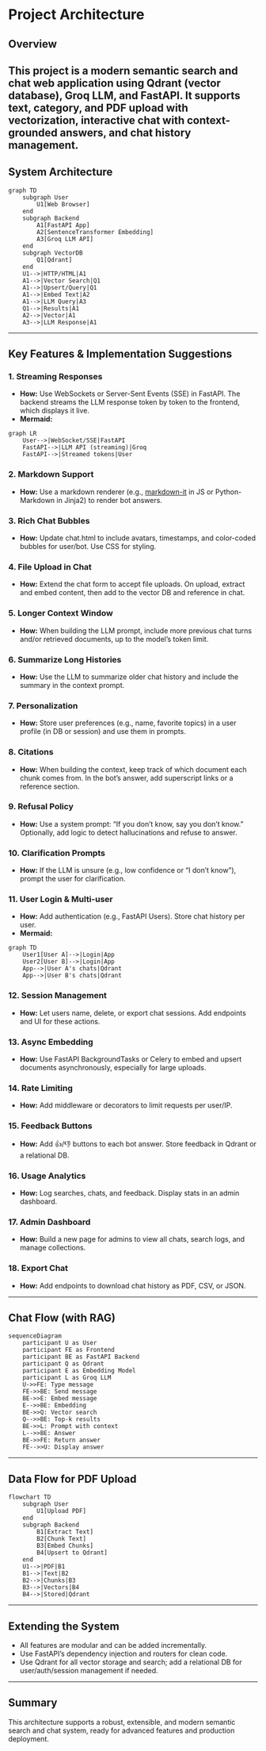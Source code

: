 # Project Architecture

## Overview
This project is a modern semantic search and chat web application using Qdrant (vector database), Groq LLM, and FastAPI. It supports text, category, and PDF upload with vectorization, interactive chat with context-grounded answers, and chat history management.
---

## System Architecture

```mermaid
graph TD
    subgraph User
        U1[Web Browser]
    end
    subgraph Backend
        A1[FastAPI App]
        A2[SentenceTransformer Embedding]
        A3[Groq LLM API]
    end
    subgraph VectorDB
        Q1[Qdrant]
    end
    U1-->|HTTP/HTML|A1
    A1-->|Vector Search|Q1
    A1-->|Upsert/Query|Q1
    A1-->|Embed Text|A2
    A1-->|LLM Query|A3
    Q1-->|Results|A1
    A2-->|Vector|A1
    A3-->|LLM Response|A1
```

---

## Key Features & Implementation Suggestions

### 1. **Streaming Responses**
- **How:** Use WebSockets or Server-Sent Events (SSE) in FastAPI. The backend streams the LLM response token by token to the frontend, which displays it live.
- **Mermaid:**
```mermaid
graph LR
    User-->|WebSocket/SSE|FastAPI
    FastAPI-->|LLM API (streaming)|Groq
    FastAPI-->|Streamed tokens|User
```

### 2. **Markdown Support**
- **How:** Use a markdown renderer (e.g., [markdown-it](https://github.com/markdown-it/markdown-it) in JS or Python-Markdown in Jinja2) to render bot answers.

### 3. **Rich Chat Bubbles**
- **How:** Update chat.html to include avatars, timestamps, and color-coded bubbles for user/bot. Use CSS for styling.

### 4. **File Upload in Chat**
- **How:** Extend the chat form to accept file uploads. On upload, extract and embed content, then add to the vector DB and reference in chat.

### 5. **Longer Context Window**
- **How:** When building the LLM prompt, include more previous chat turns and/or retrieved documents, up to the model’s token limit.

### 6. **Summarize Long Histories**
- **How:** Use the LLM to summarize older chat history and include the summary in the context prompt.

### 7. **Personalization**
- **How:** Store user preferences (e.g., name, favorite topics) in a user profile (in DB or session) and use them in prompts.

### 8. **Citations**
- **How:** When building the context, keep track of which document each chunk comes from. In the bot’s answer, add superscript links or a reference section.

### 9. **Refusal Policy**
- **How:** Use a system prompt: “If you don’t know, say you don’t know.” Optionally, add logic to detect hallucinations and refuse to answer.

### 10. **Clarification Prompts**
- **How:** If the LLM is unsure (e.g., low confidence or “I don’t know”), prompt the user for clarification.

### 11. **User Login & Multi-user**
- **How:** Add authentication (e.g., FastAPI Users). Store chat history per user.
- **Mermaid:**
```mermaid
graph TD
    User1[User A]-->|Login|App
    User2[User B]-->|Login|App
    App-->|User A's chats|Qdrant
    App-->|User B's chats|Qdrant
```

### 12. **Session Management**
- **How:** Let users name, delete, or export chat sessions. Add endpoints and UI for these actions.

### 13. **Async Embedding**
- **How:** Use FastAPI BackgroundTasks or Celery to embed and upsert documents asynchronously, especially for large uploads.

### 14. **Rate Limiting**
- **How:** Add middleware or decorators to limit requests per user/IP.

### 15. **Feedback Buttons**
- **How:** Add 👍/👎 buttons to each bot answer. Store feedback in Qdrant or a relational DB.

### 16. **Usage Analytics**
- **How:** Log searches, chats, and feedback. Display stats in an admin dashboard.

### 17. **Admin Dashboard**
- **How:** Build a new page for admins to view all chats, search logs, and manage collections.

### 18. **Export Chat**
- **How:** Add endpoints to download chat history as PDF, CSV, or JSON.

---

## **Chat Flow (with RAG)**
```mermaid
sequenceDiagram
    participant U as User
    participant FE as Frontend
    participant BE as FastAPI Backend
    participant Q as Qdrant
    participant E as Embedding Model
    participant L as Groq LLM
    U->>FE: Type message
    FE->>BE: Send message
    BE->>E: Embed message
    E-->>BE: Embedding
    BE->>Q: Vector search
    Q-->>BE: Top-k results
    BE->>L: Prompt with context
    L-->>BE: Answer
    BE->>FE: Return answer
    FE-->>U: Display answer
```

---

## **Data Flow for PDF Upload**
```mermaid
flowchart TD
    subgraph User
        U1[Upload PDF]
    end
    subgraph Backend
        B1[Extract Text]
        B2[Chunk Text]
        B3[Embed Chunks]
        B4[Upsert to Qdrant]
    end
    U1-->|PDF|B1
    B1-->|Text|B2
    B2-->|Chunks|B3
    B3-->|Vectors|B4
    B4-->|Stored|Qdrant
```

---

## **Extending the System**
- All features are modular and can be added incrementally.
- Use FastAPI’s dependency injection and routers for clean code.
- Use Qdrant for all vector storage and search; add a relational DB for user/auth/session management if needed.

---

## **Summary**
This architecture supports a robust, extensible, and modern semantic search and chat system, ready for advanced features and production deployment. 